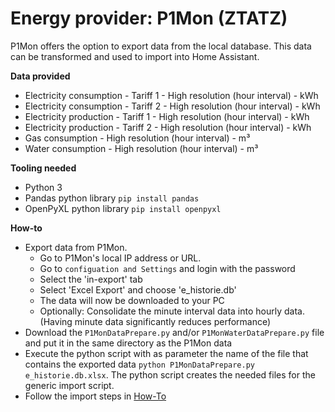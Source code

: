# Energy provider: P1Mon (ZTATZ)

P1Mon offers the option to export data from the local database. This data can be transformed and used to import into Home Assistant.

**Data provided**
- Electricity consumption - Tariff 1 - High resolution (hour interval) - kWh
- Electricity consumption - Tariff 2 - High resolution (hour interval) - kWh
- Electricity production - Tariff 1 - High resolution (hour interval) - kWh
- Electricity production - Tariff 2 - High resolution (hour interval) - kWh
- Gas consumption - High resolution (hour interval) - m³
- Water consumption - High resolution (hour interval) - m³

**Tooling needed**
- Python 3
- Pandas python library ```pip install pandas```
- OpenPyXL python library ```pip install openpyxl```

**How-to**
- Export data from P1Mon.
    - Go to P1Mon's local IP address or URL. 
    - Go to ```configuation and Settings``` and login with the password
    - Select the 'in-export' tab
    - Select 'Excel Export' and choose 'e_historie.db'
    - The data will now be downloaded to your PC
    - Optionally: Consolidate the minute interval data into hourly data. (Having minute data significantly reduces performance)
- Download the ```P1MonDataPrepare.py``` and/or ```P1MonWaterDataPrepare.py``` file and put it in the same directory as the P1Mon data
- Execute the python script with as parameter the name of the file that contains the exported data ```python P1MonDataPrepare.py e_historie.db.xlsx```. The python script creates the needed files for the generic import script.
- Follow the import steps in [How-To](https://github.com/patrickvorgers/Home-Assistant-Import-Energy-Data/tree/main?tab=readme-ov-file#how-to)
